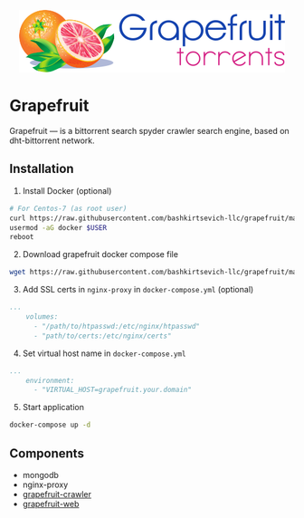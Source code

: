 <p align="center">
  <img src="https://raw.githubusercontent.com/bashkirtsevich-llc/grapefruit-web/master/static/logo.png">
</p>

# Grapefruit
Grapefruit — is a bittorrent search spyder crawler search engine, based on dht-bittorrent network.

## Installation
1. Install Docker (optional)
```bash
# For Centos-7 (as root user)
curl https://raw.githubusercontent.com/bashkirtsevich-llc/grapefruit/master/tools/docker-install.sh | /bin/bash
usermod -aG docker $USER
reboot
```
2. Download grapefruit docker compose file
```bash
wget https://raw.githubusercontent.com/bashkirtsevich-llc/grapefruit/master/docker-compose.yml
```
3. Add SSL certs in `nginx-proxy` in `docker-compose.yml` (optional)
```yaml
...
    volumes:
      - "/path/to/htpasswd:/etc/nginx/htpasswd"
      - "path/to/certs:/etc/nginx/certs"
```
4. Set virtual host name in `docker-compose.yml`
```yaml
...
    environment:
      - "VIRTUAL_HOST=grapefruit.your.domain"
```
5. Start application
```bash
docker-compose up -d
```

## Components
* mongodb
* nginx-proxy
* [grapefruit-crawler](https://hub.docker.com/r/bashkirtsevich/grapefruit-crawler/)
* [grapefruit-web](https://hub.docker.com/r/bashkirtsevich/grapefruit-web/)
